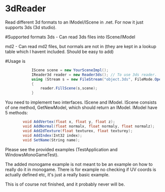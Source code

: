 3dReader
========

Read different 3d formats to an IModel/IScene in .net.
For now it just supports 3ds (3d studio).  

#Supported formats
3ds - Can read 3ds files into IScene/IModel

md2 - Can read md2 files, but normals are not in (they are kept in a lookup table which I havent included.  Should be easy to add)



#Usage is
```csharp
            IScene scene = new YourSceneImpl();
            IReader3d reader = new Reader3ds(); // To use 3ds reader.  
            using (Stream s = new FileStream("object.3ds", FileMode.Open))
            {
                reader.FillScene(s,scene);
            }
``` 
You need to implement two interfaces.  IScene and IModel.  IScene consists of one method, GetNewModel, which should return an IModel.
IModel have 5 methods: 
```csharp
        void AddVertex(float x, float y, float z);
        void AddNormal(float normalx, float normaly, float normalz);
        void Add2dTexture(float texturex, float texturey);
        void AddIndex(Int32 index);
        void SetName(String name);
```        
Please see the provided examples (TestApplication and WindowsMonoGameTest).

The added monogame example is not meant to be an example on how to really do it in monogame.  There is for example no checking if UV coords is actually defined etc, it's just a really basic example.

This is of course not finished, and it probably never will be.    

